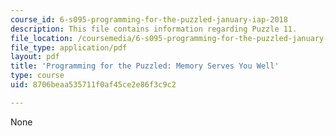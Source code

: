 ```yaml
---
course_id: 6-s095-programming-for-the-puzzled-january-iap-2018
description: This file contains information regarding Puzzle 11.
file_location: /coursemedia/6-s095-programming-for-the-puzzled-january-iap-2018/8706beaa535711f0af45ce2e86f3c9c2_MIT6_S095IAP18_Puzzle_11.pdf
file_type: application/pdf
layout: pdf
title: 'Programming for the Puzzled: Memory Serves You Well'
type: course
uid: 8706beaa535711f0af45ce2e86f3c9c2

---
```

None